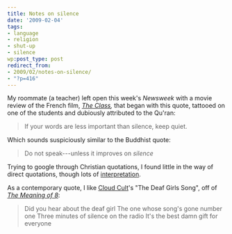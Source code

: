 ```yaml
---
title: Notes on silence
date: '2009-02-04'
tags:
- language
- religion
- shut-up
- silence
wp:post_type: post
redirect_from:
- 2009/02/notes-on-silence/
- "?p=416"
---
```


My roommate (a teacher) left open this week's _Newsweek_ with a movie review of the French film, _[The Class](http://www.newsweek.com/id/182529),_ that began with this quote, tattooed on one of the students and dubiously attributed to the Qu'ran:

> If your words are less important than silence, keep quiet.

Which sounds suspiciously similar to the Buddhist quote:

> Do not speak---unless it improves on _silence_

Trying to google through Christian quotations, I found little in the way of direct quotations, though lots of [interpretation](http://www.therealpresence.org/chapel/howtoflw.htm). 

As a contemporary quote, I like [Cloud Cult](http://www.cloudcult.com/)'s "The Deaf Girls Song", off of _[The Meaning of 8](http://www.amazon.com/Meaning-8-Cloud-Cult/dp/B000NQR7RK)_:

> Did you hear about the deaf girl
The one whose song's gone number one
Three minutes of silence on the radio
It's the best damn gift for everyone
